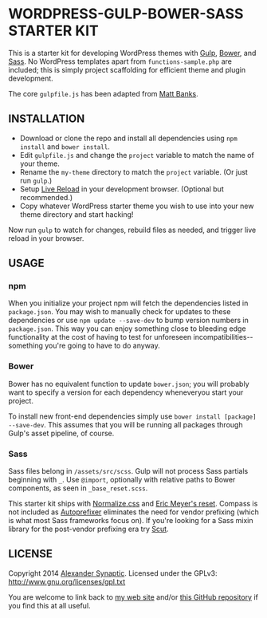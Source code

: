 # WORDPRESS-GULP-BOWER-SASS STARTER KIT

This is a starter kit for developing WordPress themes with [Gulp](http://gulpjs.com/), [Bower](http://bower.io/), and [Sass](http://sass-lang.com/). No WordPress templates apart from `functions-sample.php` are included; this is simply project scaffolding for efficient theme and plugin development.

The core `gulpfile.js` has been adapted from [Matt Banks](http://mattbanks.me/gulp-wordpress-development/).



## INSTALLATION

* Download or clone the repo and install all dependencies using `npm install` and `bower install`.
* Edit `gulpfile.js` and change the `project` variable to match the name of your theme.
* Rename the `my-theme` directory to match the `project` variable. (Or just run `gulp`.)
* Setup [Live Reload](http://livereload.com/) in your development browser. (Optional but recommended.)
* Copy whatever WordPress starter theme you wish to use into your new theme directory and start hacking!

Now run `gulp` to watch for changes, rebuild files as needed, and trigger live reload in your browser.



## USAGE

### npm

When you initialize your project npm will fetch the dependencies listed in `package.json`. You may wish to manually check for updates to these dependencies or use `npm update --save-dev` to bump version numbers in `package.json`. This way you can enjoy something close to bleeding edge functionality at the cost of having to test for unforeseen incompatibilities--something you're going to have to do anyway.

### Bower

Bower has no equivalent function to update `bower.json`; you will probably want to specify a version for each dependency wheneveryou start your project.

To install new front-end dependencies simply use `bower install [package] --save-dev`. This assumes that you will be running all packages through Gulp's asset pipeline, of course.

### Sass

Sass files belong in `/assets/src/scss`. Gulp will not process Sass partials beginning with `_`. Use `@import`, optionally with relative paths to Bower components, as seen in `_base_reset.scss`.

This starter kit ships with [Normalize.css](https://necolas.github.io/normalize.css/) and [Eric Meyer's reset](http://meyerweb.com/eric/tools/css/reset/). Compass is not included as [Autoprefixer](https://github.com/ai/autoprefixer) eliminates the need for vendor prefixing (which is what most Sass frameworks focus on). If you're looking for a Sass mixin library for the post-vendor prefixing era try [Scut](https://davidtheclark.github.io/scut/).



## LICENSE

Copyright 2014 [Alexander Synaptic](http://alexandersynaptic.com). Licensed under the GPLv3: http://www.gnu.org/licenses/gpl.txt

You are welcome to link back to [my web site](http://synapticism.com) and/or [this GitHub repository](https://github.com/synapticism/wordpress-gulp-bower-sass) if you find this at all useful.
